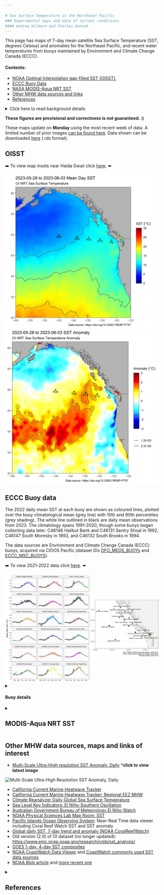 ```yaml
---

# Sea Surface Temperature in the Northeast Pacific
### Experimental maps and data of current conditions
#### Andrea Hilborn and Charles Hannah
---
```



This page has maps of 7-day mean satellite Sea Surface Temperature (SST, degrees Celsius) and anomalies for the Northeast Pacific, and recent water temperatures from buoys maintained by Environment and Climate Change Canada (ECCC).

#### Contents:

* [NOAA Optimal Interpolation gap-filled SST (OISST).](https://github.com/BIO-RSG/Pacific_SST_NRT_Monitoring#oisst)
* [ECCC Buoy Data](https://github.com/BIO-RSG/Pacific_SST_NRT_Monitoring#eccc-buoy-data)
* [NASA MODIS-Aqua NRT SST](https://github.com/BIO-RSG/Pacific_SST_NRT_Monitoring#modis-aqua-nrt-sst)
* [Other MHW data sources and links](https://github.com/BIO-RSG/Pacific_SST_NRT_Monitoring#other-mhw-data-sources-maps-and-links-of-interest)
* [References](https://github.com/BIO-RSG/Pacific_SST_NRT_Monitoring#references)

<details>
<summary> 
Click here to read background details
</summary>

### Background:
 
Satellite SST data is accessed from the NOAA CoastWatch [ERDDAP server](https://coastwatch.pfeg.noaa.gov/erddap/index.html). SST pixels exceeding 1.29 standard deviations above the climatology are delineated on the anomaly maps (labelled as **1.29 SD**, approximately the 90th percentile), a threshold for tracking marine heatwaves.

* NOAA Optimal Interpolation gap-filled SST (OISST): Anomaly maps were calculated using the current week and subtracting the 30-year mean (1991-2020). The spatial resolution is 0.25 degrees.
* NASA MODIS-Aqua NRT SST: Anomaly maps were calculated using the current week and subtracting the 18-year mean (2003-2020). The spatial resolution is 0.04166 degrees with low quality pixels removed. 

Surface temperature observations from Canadian Pacific buoys, including detailed quality control information, is accessed from the Canadian Integrated Ocean Observing System (CIOOS) Pacific [ERDDAP server](https://data.cioospacific.ca/erddap/info/DFO_MEDS_BUOYS/index.html). The quality control methods are outlined in [Kellogg et al., 2021: "Quality Control of Weather/Wave Buoy Temperature Data Provided by Environment and Climate Change Canada"](https://drive.google.com/file/d/1J6I8PFuDN0Ca-8wdjfmAWRmeylPGn_s4/view)

</details>

**These figures are provisional and correctness is not guaranteed. :)**

These maps update on **Monday** using the most recent week of data. A limited number of prior images [can be found here](https://github.com/BIO-RSG/Pacific_SST_NRT_Monitoring/tree/main/figures). Data shown can be downloaded [here](https://github.com/BIO-RSG/Pacific_SST_NRT_Monitoring/tree/main/data) (.rds format).

## OISST

:arrow_right: To view map insets near Haida Gwaii click [here](https://github.com/BIO-RSG/Pacific_SST_NRT_Monitoring/tree/main/Haida_Gwaii.md). :arrow_left:

<img src="SST_OI_7-day_rollingavg.png" width="500" /> <img src="SST_OI_7-day_rollingavg_anom.png" width="505" />


## ECCC Buoy data

The 2022 daily mean SST at each buoy are shown as coloured lines, plotted over the buoy climatological mean (grey line) with 10th and 90th percentiles (grey shading). The white line outlined in black are daily mean observations from 2023. The climatology spans 1991-2020, though some buoys began collecting data later: C46146 Halibut Bank and C46131 Sentry Shoal in 1992, C46147 South Moresby in 1993, and C46132 South Brooks in 1994. 

The data sources are Environment and Climate Change Canada (ECCC) buoys, acquired via CIOOS Pacific (dataset IDs [DFO_MEDS_BUOYs](https://data.cioospacific.ca/erddap/info/DFO_MEDS_BUOYS/index.html) and [ECCC_MSC_BUOYS](https://data.cioospacific.ca/erddap/info/ECCC_MSC_BUOYS/index.html)).

:arrow_right: To view 2021-2022 data click [here](https://github.com/BIO-RSG/Pacific_SST_NRT_Monitoring/tree/main/Buoy_temperature.md). :arrow_left:

<img src="Daily_mean_buoy_overview_2023.png" width="1000" />


<details>
<summary> 

#### Buoy details


</summary>

<details>
<summary>

##### DFO_MEDS_BUOYS:

</summary>

Stn ID | Start Date | End Date | Longitude| Latitude | Duration (yrs)
-------|------------|----------|-----------|--------|----------|
C46004 Middle NOMAD | 1988-08-04 | 2023-03-26 | -136.10 | 50.93 | 34.7 
C46036 S. NOMAD | 1987-09-22 | 2023-03-26 | -133.94 | 48.35 | 35.5
C46131 Sentry Shoal | 1992-10-20 | 2022-10-01 | -124.99 | 49.91 | 30
C46132 S. Brooks | 1994-05-05 | 2022-05-15 | -127.93 | 49.74 | 28
C46145 Central Dixon Entrance | 1991-04-16 | 2023-03-26 | -132.42 | 54.38 | 32
C46146 Halibut Bank | 1992-03-13 | 2023-03-26 | -123.73 | 49.34 | 31.1
C46147 S. Moresby | 1993-06-17 | 2023-03-26 | -131.23 | 51.83 | 29.8
C46181 Nanakwa Shoal | 1988-11-22 | 2023-03-26 | -128.84 | 53.82 | 34.4 
C46183 N. Hecate Strait | 1991-05-15 | 2023-03-26 | -131.14 | 53.57 | 31.9
C46184 N. NOMAD | 1987-09-20 | 2022-04-09 | -138.85 | 53.92 | 34.6
C46185 S. Hecate Strait | 1991-09-12 | 2023-03-26 | -129.79 | 52.42 | 31.6
C46204 W. Sea Otter | 1989-09-07 | 2023-03-19 | -128.77 | 51.38 | 33.6
C46205 W. Dixon Entrance | 1988-11-22 | 2023-03-26 | -134.32 | 54.19 | 34.4
C46206 La Perouse Bank | 1988-11-22 | 2022-04-17 | -126.00 | 48.83 | 33.4
C46207 E. Dellwood | 1989-10-18 | 2022-09-08 | -129.91 | 50.88 | 33
C46208 W. Moresby | 1990-07-12 | 2023-03-22 | -132.69 | 52.51 | 32.8

</details>

<details>
<summary>

##### ECCC_MSC_BUOYS:

</summary>

Stn ID | Start Date | End Date | Longitude| Latitude | Duration (yrs)
-------|------------|----------|-----------|--------|----------|
C46004 Middle NOMAD | 2021-09-08 | 2023-03-29 | -136.0950 | 50.93000 | 1.6 
C46036 S. NOMAD | 2021-09-08 | 2023-03-30 | -133.9380 | 48.35500 | 1.6
C46131 Sentry Shoal | 2021-09-08 | 2023-03-30 | -124.9850 | 49.90600 | 1.6
C46132 South Brooks | 2021-09-08 | 2023-03-30 | -127.8889 | 49.77542 | 1.6
C46145 Central Dixon Entrance | 2021-09-08 | 2023-03-29 | -132.4439 | 54.36600 | 1.6
C46146 Halibut Bank | 2021-09-07 | 2023-03-30 | -123.7270 | 49.34000 | 1.6
C46147 S. Moresby | 2021-09-08 | 2023-03-30 | -131.2250 | 51.82800 | 1.6
C46181 Nanakwa Shoal | 2021-09-08 | 2023-03-30 | -128.8310 | 53.83300 | 1.6
C46183 N. Hecate Strait | 2021-09-08 | 2023-03-30 | -131.1050 | 53.61700 | 1.6 
C46184 N. NOMAD | 2021-09-08 | 2022-09-02 | -138.8500 | 53.91500 | 1.0
C46185 S. Hecate Strait | 2021-09-08 | 2023-03-30 | -129.9731 | 52.48789 | 1.6
C46204 W. Sea Otter | 2021-09-08 | 2023-03-29 | -128.7094 | 51.39801 | 1.6
C46205 W. Dixon Entrance | 2021-09-08 | 2023-03-30 | -134.3231 | 54.18500 | 1.6
C46206 La Perouse Bank | 2021-09-08 | 2022-12-01 | -125.9980 | 48.83500 | 1.2
C46207 E. Dellwood | 2021-09-08 | 2022-09-09 | -129.9160 | 50.87400 | 1.0
C46208 W. Moresby | 2021-09-08 | 2023-03-28 | -132.6930 | 52.51500 | 1.6
C46303 S. Georgia Strait |  2019-10-01 |  2023-03-30 |  -123.4300 |  49.02500 |  3.5
C46304 Entrance English Bay | 2019-10-01 | 2023-03-30 | -123.3570 | 49.30167 | 3.5

</details>

</details>


<details>
<summary> 

## MODIS-Aqua NRT SST
</summary>

<img src="SST_MODISA_7-day_rollingavg.png" width="500" /> <img src="SST_MODISA_7-day_rollingavg_anom.png" width="505" /> 

##### Number of observations in current week:
 
<img src="SST_MODISA_7-day_rollingavg_n.png" width="400" /> 

**Note** that pixels with fewer than 2 observations from the week are masked out.
 
</details>
 
## Other MHW data sources, maps and links of interest

* [Multi-Scale Ultra-High resolution SST Anomaly, Daily](https://coastwatch.pfeg.noaa.gov/erddap/griddap/jplMURSST41anom1day.graph?sstAnom%5B(last)%5D%5B(20.0):(63.0)%5D%5B(-179.99):(-110.0)%5D&amp;.draw=surface&amp;.vars=longitude%7Clatitude%7CsstAnom&amp;.trim=0&amp;.colorBar=%7C%7C%7C%7C%7C&.bgColor=0xffccccff) ***click to view latest image**
<img src="https://coastwatch.pfeg.noaa.gov/erddap/griddap/jplMURSST41anom1day.png?sstAnom%5B(last)%5D%5B(20.0):(63.0)%5D%5B(-179.99):(-110.0)%5D&amp;.draw=surface&amp;.vars=longitude%7Clatitude%7CsstAnom&amp;.trim=0&amp;.colorBar=%7C%7C%7C%7C%7C&.bgColor=0xffccccff" alt="Multi-Scale Ultra-High Resolution SST Anomaly, Daily">

* [California Current Marine Heatwave Tracker](https://oceanview.pfeg.noaa.gov/projects/mhw/latest)
* [California Current Marine Heatwave Tracker: Regional EEZ MHW](https://oceanview.pfeg.noaa.gov/projects/mhw/regional)
* [Climate Reanalyzer Daily Global Sea Surface Temperature](https://climatereanalyzer.org/clim/sst_daily/)
* [Sea Level Key Indicators: El Niño-Southern Oscillation](https://sealevel.jpl.nasa.gov/data/vital-signs/el-nino/)
* [Australian Government Bureau of Meteorology El Niño Watch](http://www.bom.gov.au/climate/enso/index.shtml#tabs=Overview&overview-section=Sea-surface)
* [NOAA Physical Sciences Lab Map Room: SST](https://psl.noaa.gov/map/clim/sst.shtml)
* [Pacific Islands Ocean Observing System](https://www.pacioos.hawaii.edu/voyager/): Near-Real Time data viewer including Coral Reef Watch SST and SST anomaly
* [Global daily SST, 7-day trend and anomaly (NOAA CoralReefWatch)](https://www.ospo.noaa.gov/Products/ocean/cb/sst5km/)
* Old version (2.0) of OI dataset (no longer updated): <https://www.emc.ncep.noaa.gov/research/cmb/sst_analysis/>
* [GOES 1-day, 4-day SST composites](https://ocean.weather.gov/Loops/ocean_guidance.php?model=GOES&area=WasC&plot=sst&day=0&loop=0)
* [NOAA CoastWatch Data Viewer](https://coastwatch.noaa.gov/cw_html/cwViewer.html) and [CoastWatch commonly used SST data sources](https://coastwatch.pfeg.noaa.gov/data.html)
* [NOAA Blob article](https://www.fisheries.noaa.gov/feature-story/new-marine-heatwave-emerges-west-coast-resembles-blob) and [more recent one](https://www.fisheries.noaa.gov/feature-story/looking-back-blob-record-warming-drives-unprecedented-ocean-change)

<details>
<summary> 

## References
</summary>

* California Current Marine Heatwave Tracker: https://oceanview.pfeg.noaa.gov/projects/mhw/latest
* CoastWatch ERDDAP Server: https://coastwatch.pfeg.noaa.gov/erddap/index.html
* CIOOS Pacific ERDDAP Server: https://data.cioospacific.ca/erddap/index.html
* Galbraith, P.S., Larouche, P. & Caverhill, C. (2021): A Sea-Surface
Temperature Homogenization Blend for the Northwest Atlantic, Canadian Journal of Remote
Sensing, [doi:10.1080/07038992.2021.1924645](https://www.tandfonline.com/doi/full/10.1080/07038992.2021.1924645)
* Hobday, A.J., Alexander, L., Perkins, S., Smale, D.A., Straub, S., Oliver, E., Benthuysen, J.A., Burrows, M., Donat, M.G., Feng, M., Holbrook, N.J., Moore, P.J., Scannell, H., Sen Gupta, A. & Wernberg, T. (2016): A hierarchical approach to defining marine heatwaves. Progress in Oceanography. 141, 227-238, [doi:10.1016/j.pocean.2015.12.014](https://doi.org/10.1016/j.pocean.2015.12.014)
* Hobday, A.J., Oliver, E.C.J., Sen Gupta, A., Benthuysen, J.A., Burrows, M.T., Donat, M.G., Holbrook, N.J., Moore, P.J., Thomsen, M.S., Wernberg, T., & Smale, D.A. (2018): Categorizing and naming marine heatwaves. Oceanography 31(2):162–173, [doi:10.5670/oceanog.2018.205](https://doi.org/10.5670/oceanog.2018.205)
</details>
